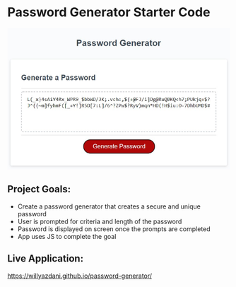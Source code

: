 # Password Generator Starter Code

![password-generator](/develop/assets/pass-gen.jpg)

## Project Goals:
- Create a password generator that creates a secure and unique password
- User is prompted for criteria and length of the password
- Password is displayed on screen once the prompts are completed
- App uses JS to complete the goal

## Live Application:
https://willyazdani.github.io/password-generator/
